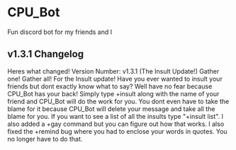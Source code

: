 # CPU_Bot
Fun discord bot for my friends and I

v1.3.1 Changelog
-------------------------------------
Heres what changed! Version Number: v1.3.1 (The Insult Update!) Gather one! Gather all! For the Insult update! Have you ever wanted to insult your friends but dont exactly know what to say? Well have no fear because CPU_Bot has your back! Simply type +insult along with the name of your friend and CPU_Bot will do the work for you. You dont even have to take the blame for it because CPU_Bot will delete your message and take all the blame for you. If you want to see a list of all the insults type "+insult list". I also added a +gay command but you can figure out how that works. I also fixed the +remind bug where you had to enclose your words in quotes. You no longer have to do that.
